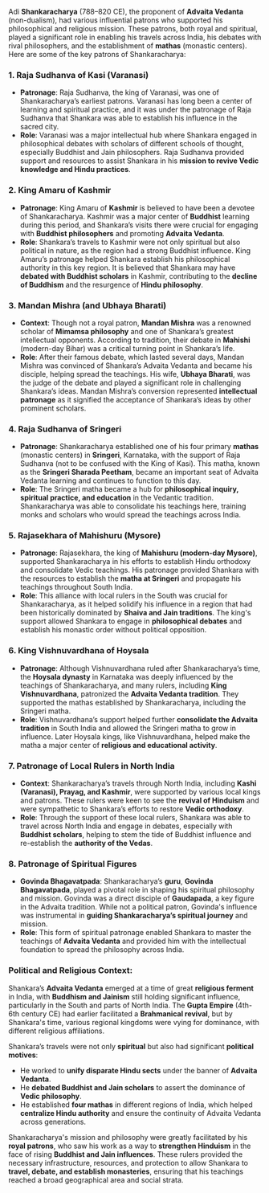 Adi **Shankaracharya** (788–820 CE), the proponent of **Advaita Vedanta** (non-dualism), had various influential patrons who supported his philosophical and religious mission. These patrons, both royal and spiritual, played a significant role in enabling his travels across India, his debates with rival philosophers, and the establishment of **mathas** (monastic centers). Here are some of the key patrons of Shankaracharya:

### 1. **Raja Sudhanva of Kasi (Varanasi)**
   - **Patronage**: Raja Sudhanva, the king of Varanasi, was one of Shankaracharya’s earliest patrons. Varanasi has long been a center of learning and spiritual practice, and it was under the patronage of Raja Sudhanva that Shankara was able to establish his influence in the sacred city.
   - **Role**: Varanasi was a major intellectual hub where Shankara engaged in philosophical debates with scholars of different schools of thought, especially Buddhist and Jain philosophers. Raja Sudhanva provided support and resources to assist Shankara in his **mission to revive Vedic knowledge and Hindu practices**.

### 2. **King Amaru of Kashmir**
   - **Patronage**: King Amaru of **Kashmir** is believed to have been a devotee of Shankaracharya. Kashmir was a major center of **Buddhist** learning during this period, and Shankara’s visits there were crucial for engaging with **Buddhist philosophers** and promoting **Advaita Vedanta**.
   - **Role**: Shankara’s travels to Kashmir were not only spiritual but also political in nature, as the region had a strong Buddhist influence. King Amaru’s patronage helped Shankara establish his philosophical authority in this key region. It is believed that Shankara may have **debated with Buddhist scholars** in Kashmir, contributing to the **decline of Buddhism** and the resurgence of **Hindu philosophy**.

### 3. **Mandan Mishra (and Ubhaya Bharati)**
   - **Context**: Though not a royal patron, **Mandan Mishra** was a renowned scholar of **Mimamsa philosophy** and one of Shankara’s greatest intellectual opponents. According to tradition, their debate in **Mahishi** (modern-day Bihar) was a critical turning point in Shankara’s life.
   - **Role**: After their famous debate, which lasted several days, Mandan Mishra was convinced of Shankara’s Advaita Vedanta and became his disciple, helping spread the teachings. His wife, **Ubhaya Bharati**, was the judge of the debate and played a significant role in challenging Shankara’s ideas. Mandan Mishra’s conversion represented **intellectual patronage** as it signified the acceptance of Shankara’s ideas by other prominent scholars.

### 4. **Raja Sudhanva of Sringeri**
   - **Patronage**: Shankaracharya established one of his four primary **mathas** (monastic centers) in **Sringeri**, Karnataka, with the support of Raja Sudhanva (not to be confused with the King of Kasi). This matha, known as the **Sringeri Sharada Peetham**, became an important seat of Advaita Vedanta learning and continues to function to this day.
   - **Role**: The Sringeri matha became a hub for **philosophical inquiry, spiritual practice, and education** in the Vedantic tradition. Shankaracharya was able to consolidate his teachings here, training monks and scholars who would spread the teachings across India.

### 5. **Rajasekhara of Mahishuru (Mysore)**
   - **Patronage**: Rajasekhara, the king of **Mahishuru (modern-day Mysore)**, supported Shankaracharya in his efforts to establish Hindu orthodoxy and consolidate Vedic teachings. His patronage provided Shankara with the resources to establish the **matha at Sringeri** and propagate his teachings throughout South India.
   - **Role**: This alliance with local rulers in the South was crucial for Shankaracharya, as it helped solidify his influence in a region that had been historically dominated by **Shaiva and Jain traditions**. The king's support allowed Shankara to engage in **philosophical debates** and establish his monastic order without political opposition.

### 6. **King Vishnuvardhana of Hoysala**
   - **Patronage**: Although Vishnuvardhana ruled after Shankaracharya’s time, the **Hoysala dynasty** in Karnataka was deeply influenced by the teachings of Shankaracharya, and many rulers, including **King Vishnuvardhana**, patronized the **Advaita Vedanta tradition**. They supported the mathas established by Shankaracharya, including the Sringeri matha.
   - **Role**: Vishnuvardhana’s support helped further **consolidate the Advaita tradition** in South India and allowed the Sringeri matha to grow in influence. Later Hoysala kings, like Vishnuvardhana, helped make the matha a major center of **religious and educational activity**.

### 7. **Patronage of Local Rulers in North India**
   - **Context**: Shankaracharya’s travels through North India, including **Kashi (Varanasi), Prayag, and Kashmir**, were supported by various local kings and patrons. These rulers were keen to see the **revival of Hinduism** and were sympathetic to Shankara’s efforts to restore **Vedic orthodoxy**.
   - **Role**: Through the support of these local rulers, Shankara was able to travel across North India and engage in debates, especially with **Buddhist scholars**, helping to stem the tide of Buddhist influence and re-establish the **authority of the Vedas**.

### 8. **Patronage of Spiritual Figures**
   - **Govinda Bhagavatpada**: Shankaracharya’s **guru**, **Govinda Bhagavatpada**, played a pivotal role in shaping his spiritual philosophy and mission. Govinda was a direct disciple of **Gaudapada**, a key figure in the Advaita tradition. While not a political patron, Govinda's influence was instrumental in **guiding Shankaracharya’s spiritual journey** and mission.
   - **Role**: This form of spiritual patronage enabled Shankara to master the teachings of **Advaita Vedanta** and provided him with the intellectual foundation to spread the philosophy across India.

### Political and Religious Context:
Shankara’s **Advaita Vedanta** emerged at a time of great **religious ferment** in India, with **Buddhism and Jainism** still holding significant influence, particularly in the South and parts of North India. The **Gupta Empire** (4th-6th century CE) had earlier facilitated a **Brahmanical revival**, but by Shankara's time, various regional kingdoms were vying for dominance, with different religious affiliations. 

Shankara’s travels were not only **spiritual** but also had significant **political motives**:
- He worked to **unify disparate Hindu sects** under the banner of **Advaita Vedanta**.
- He **debated Buddhist and Jain scholars** to assert the dominance of **Vedic philosophy**.
- He established **four mathas** in different regions of India, which helped **centralize Hindu authority** and ensure the continuity of Advaita Vedanta across generations.

Shankaracharya's mission and philosophy were greatly facilitated by his **royal patrons**, who saw his work as a way to **strengthen Hinduism** in the face of rising **Buddhist and Jain influences**. These rulers provided the necessary infrastructure, resources, and protection to allow Shankara to **travel, debate, and establish monasteries**, ensuring that his teachings reached a broad geographical area and social strata.